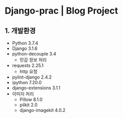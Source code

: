 # Django-prac | Blog Project



## 1. 개발환경

- Python 3.7.4
- Django 3.1.6
- python-decouple 3.4
  - 민감 정보 처리
- requests 2.25.1
  - http 요청
- pylint-django 2.4.2
- ipython 7.20.0
- django-extensions 3.1.1
- 이미지 처리
  - Pillow 8.1.0
  - pilkit 2.0
  - django-imagekit 4.0.2